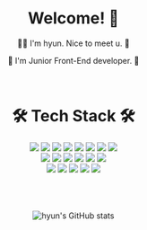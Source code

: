 <!-- ### 안녕하세요. 프론트엔드 개발자 손현호입니다. 👋👋👋 -->

<!--
**arthyun/arthyun** is a ✨ _special_ ✨ repository because its `README.md` (this file) appears on your GitHub profile.
Here are some ideas to get you started:
- 🔭 I’m currently working on ...
- 🌱 I’m currently learning ...
- 👯 I’m looking to collaborate on ...
- 🤔 I’m looking for help with ...
- 💬 Ask me about ...
- 📫 How to reach me: ...
- 😄 Pronouns: ...
- ⚡ Fun fact: ...
-->
<!-- [![Hits](https://hits.seeyoufarm.com/api/count/incr/badge.svg?url=https%3A%2F%2Fgithub.com%2Farthyun&count_bg=%23A300DA&title_bg=%235B5B5B&icon=&icon_color=%23E7E7E7&title=hits&edge_flat=true)](https://github.com/arthyun) -->

<div align='center'>
<h1>Welcome! 🤗</h1>
<p>🙋‍♂️ I'm hyun. Nice to meet u. 🙋‍</p>
<p>💪 I'm Junior Front-End developer. 💪</p>
<!-- <p>🌱 I'm growing everyday. 🌱</p> -->
<br>

   <h1>🛠 Tech Stack 🛠</h1>
   <div>
     <img src="https://img.shields.io/badge/REACT-61DAFB?style=flat-square&logo=React&logoColor=black"/>
     <img src="https://img.shields.io/badge/REACTQUERY-FF4154?style=flat-square&logo=ReactQuery&logoColor=black"/>
     <img src="https://img.shields.io/badge/RECOIL-3578E5?style=flat-square&logo=Recoil&logoColor=black"/>
     <img src="https://img.shields.io/badge/REDUX-764ABC?style=flat-square&logo=Redux&logoColor=white"/>
     <img src="https://img.shields.io/badge/VITE-5f3384?style=flat-square&logo=Vite&logoColor=white"/>
     <img src="https://img.shields.io/badge/SASS-CC6699?style=flat-square&logo=Sass&logoColor=white"/>
     <img src="https://img.shields.io/badge/JAVASCRIPT-F7DF1E?style=flat-square&logo=Javascript&logoColor=black"/>
     <img src="https://img.shields.io/badge/TYPESCRIPT-3178C6?style=flat-square&logo=Typescript&logoColor=white"/><br/>
     <img src="https://img.shields.io/badge/EXPRESS-68A063?style=flat-square&logo=Express&logoColor=white"/>
     <img src="https://img.shields.io/badge/JSON-000000?style=flat-square&logo=Json&logoColor=white"/>
     <img src="https://img.shields.io/badge/PHP-777BB4?style=flat-square&logo=Php&logoColor=white"/>
     <img src="https://img.shields.io/badge/MYSQL-4479A1?style=flat-square&logo=Mysql&logoColor=white"/>
     <img src="https://img.shields.io/badge/MONGODB-008000?style=flat-square&logo=Mongodb&logoColor=white"/>
     <img src="https://img.shields.io/badge/FIREBASE-FF9A00?style=flat-square&logo=Firebase&logoColor=white"/><br/>
     <img src="https://img.shields.io/badge/MUI-002984?style=flat-square&logo=Mui&logoColor=white"/>
     <img src="https://img.shields.io/badge/HOMEBREW-897b66?style=flat-square&logo=Homebrew&logoColor=white"/>
     <img src="https://img.shields.io/badge/POSTMAN-ef5b25?style=flat-square&logo=Postman&logoColor=white"/>
     <img src="https://img.shields.io/badge/GIT-F05032?style=flat-square&logo=Git&logoColor=white"/>
     <img src="https://img.shields.io/badge/GITHUB-181717?style=flat-square&logo=Github&logoColor=white"/>
      
<!---
     <img src="https://img.shields.io/badge/JQUERY-0769AD?style=flat-square&logo=Jquery&logoColor=white"/>
     <img src="https://img.shields.io/badge/HTML5-E34F26?style=flat-square&logo=Html5&logoColor=white"/>
     <img src="https://img.shields.io/badge/CSS3-1572B6?style=flat-square&logo=Css3&logoColor=white"/>
     <img src="https://img.shields.io/badge/NEXT-181717?style=flat-square&logo=Next.js&logoColor=white"/>
     <img src="https://img.shields.io/badge/VUE-4FC08D?style=flat-square&logo=Vue.js&logoColor=white"/>
     <img src="https://img.shields.io/badge/LESS-1D365D?style=flat-square&logo=Less&logoColor=white"/>
     <img src="https://img.shields.io/badge/BOOTSTRAP-7952B3?style=flat-square&logo=Bootstrap&logoColor=white"/>
     <img src="https://img.shields.io/badge/WORDPRESS-21759B?style=flat-square&logo=Wordpress&logoColor=white"/>
     <img src="https://img.shields.io/badge/PHOTOSHOP-31A8FF?style=flat-square&logo=Adobephotoshop&logoColor=white"/>
     <img src="https://img.shields.io/badge/ILLUSTRATOR-FF9A00?style=flat-square&logo=Adobeillustrator&logoColor=white"/>
     <img src="https://img.shields.io/badge/INDESIGN-FF3366?style=flat-square&logo=Adobeindesign&logoColor=white"/>
     <img src="https://img.shields.io/badge/PREMIEREPRO-9999FF?style=flat-square&logo=Adobepremierepro&logoColor=white"/> -->
   </div><br>
  
<!--    <h1>💻 Operating System Available 💻</h1>
   <div>
     <img src="https://img.shields.io/badge/WINDOWS-0078D6?style=flat-square&logo=Windows&logoColor=white"/>
     <img src="https://img.shields.io/badge/MAC-000000?style=flat-square&logo=Macos&logoColor=white"/>
   </div> -->
   <br>
   <br>
   
<!--    <h1>📧 Contact 📧</h1>
   <div>
      <a href='mailto:heun3316@naver.com'>📌 heun3316@naver.com</a>
   </div><br> -->

   
   ![hyun's GitHub stats](https://github-readme-stats.vercel.app/api?username=arthyun&show_icons=true&theme=tokyonight)
   
</div>
